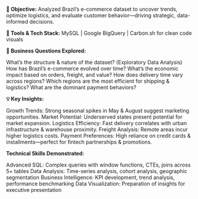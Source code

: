 **🚀 Objective:**
Analyzed Brazil’s e-commerce dataset to uncover trends, optimize logistics, and evaluate customer behavior—driving strategic, data-informed decisions.

**🔧 Tools & Tech Stack:**
MySQL | Google BigQuery | Carbon.sh for clean code visuals

**📌 Business Questions Explored:**

 What’s the structure & nature of the dataset? (Exploratory Data Analysis)
 How has Brazil’s e-commerce evolved over time?
 What’s the economic impact based on orders, freight, and value?
 How does delivery time vary across regions?
 Which regions are the most efficient for shipping & logistics?
 What are the dominant payment behaviors?

**💡 Key Insights:**

 Growth Trends: Strong seasonal spikes in May & August suggest marketing opportunities.
 Market Potential: Underserved states present potential for market expansion.
 Logistics Efficiency: Fast delivery correlates with urban infrastructure & warehouse proximity.
 Freight Analysis: Remote areas incur higher logistics costs.
 Payment Preferences: High reliance on credit cards & installments—perfect for fintech partnerships & promotions.

**Technical Skills Demonstrated:**

Advanced SQL: Complex queries with window functions, CTEs, joins across 5+ tables
Data Analysis: Time-series analysis, cohort analysis, geographic segmentation
Business Intelligence: KPI development, trend analysis, performance benchmarking
Data Visualization: Preparation of insights for executive presentation
